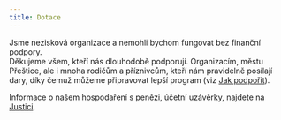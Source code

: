 ```yaml
---
title: Dotace
---
```

Jsme nezisková organizace a nemohli bychom fungovat bez finanční podpory.  
Děkujeme všem, kteří nás dlouhodobě podporují. Organizacím, městu Přeštice, ale i mnoha rodičům a příznivcům, kteří nám pravidelně posílají dary, díky čemuž můžeme připravovat lepší program (viz [Jak podpořit](https://prestice.royalrangers.cz/podporit/)).

Informace o našem hospodaření s penězi, účetní uzávěrky, najdete na [Justici](https://or.justice.cz/ias/ui/vypis-sl-firma?subjektId=824672).

